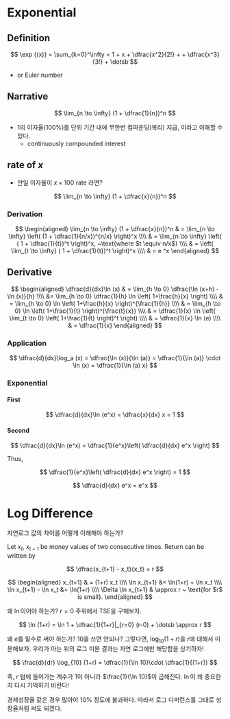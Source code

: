 
# Exponential 

## Definition 

$$
\exp {(x)} = \sum_{k=0}^\infty = 1 + x + \dfrac{x^2}{2!} + + \dfrac{x^3}{3!} + \dotsb
$$

* or Euler number 

## Narrative 

$$
\lim_{n \to \infty} (1 + \dfrac{1}{n})^n
$$

* 1의 이자율(100%)를 단위 기간 내에 무한번 컴파운딩(복리) 지급, 이라고 이해할 수 있다. 
	+ continuously compounded interest 

## rate of $x$

* 만일 이자율이 $x \times 100$ rate 라면? 

$$
\lim_{n \to \infty} (1 + \dfrac{x}{n})^n
$$

### Derivation 

$$
\begin{aligned}
\lim_{n \to \infty} (1 + \dfrac{x}{n})^n   & = \lim_{n \to \infty} \left( (1 + \dfrac{1}{n/x})^{n/x} \right)^x \\\\
& = \lim_{n \to \infty} \left( ( 1 + \dfrac{1}{t})^t \right)^x, ~\text{where $t \equiv n/x$} \\\\
& = \left( \lim_{t \to \infty} ( 1 + \dfrac{1}{t})^t \right)^x \\\\
& =  e ^x
\end{aligned}
$$

## Derivative 

$$
\begin{aligned}
\dfrac{d}{dx}\ln (x) & = \lim_{h \to 0} \dfrac{\ln (x+h) - \ln (x)}{h} \\\\
&=  \lim_{h \to 0} \dfrac{1}{h} \ln \left( 1+\frac{h}{x} \right) \\\\
& =  \lim_{h \to 0} \ln 
\left( 1+\frac{h}{x} \right)^{\frac{1}{h}} \\\\
& =  \lim_{h \to 0} \ln \left( 1+\frac{1}{t} \right)^{\frac{t}{x}} \\\\
& = \dfrac{1}{x} \ln \left( \lim_{t \to 0} \left( 1+\frac{1}{t} \right)^t \right) \\\\
& = \dfrac{1}{x} \ln (e) \\\\
& = \dfrac{1}{x}
\end{aligned}
$$

### Application 

$$
\dfrac{d}{dx}\log_a (x) = \dfrac{\ln (x)}{\ln (a)} = \dfrac{1}{\ln (a)} \cdot \ln (x) = \dfrac{1}{\ln (a) x}
$$

### Exponential 

#### First 

$$
\dfrac{d}{dx}\ln (e^x) = \dfrac{x}{dx} x = 1 
$$

#### Second 

$$
\dfrac{d}{dx}\ln (e^x) = \dfrac{1}{e^x}\left( \dfrac{d}{dx} e^x \right)
$$

Thus, 

$$
\dfrac{1}{e^x}\left( \dfrac{d}{dx} e^x \right) = 1
$$

$$
\dfrac{d}{dx} e^x = e^x
$$



# Log Difference 

자연로그 값의 차이를 어떻게 이해해야 하는가? 

Let $x_t$, $x_{t+1}$ be money values of two consecutive times. Return can be written by 

$$
\dfrac{x_{t+1} - x_t}{x_t}  = r
$$

$$
\begin{aligned}
x_{t+1} & = (1+r) x_t \\\\
\ln x_{t+1} &= \ln(1+r) + \ln x_t \\\\
\ln x_{t+1} - \ln x_t &= \ln(1+r) \\\\
\Delta \ln x_{t+1} & \approx r ~ \text{for $r$ is small}.
\end{aligned}
$$

왜 $\ln$이어야 하는가? $r=0$ 주위에서 TSE을 구해보자. 

$$
\ln (1+r) = \ln 1 + \dfrac{1}{1+r}|_{r=0} (r-0)  + \dotsb \approx r
$$

왜 $e$를 밑수로 써야 하는가? 10을 쓰면 안되나? 그렇다면, $\log_{10} (1+r)$을 $r$에 대해서 미분해보자. 우리가 아는 위의 로그 미분 결과는 자연 로그에만 해당함을 상기하자! 

$$
\frac{d}{dr} \log_{10} (1+r) = \dfrac{1}{\ln 10}\cdot \dfrac{1}{(1+r)} 
$$

즉, $r$ 텀에 들어가는 계수가 1이 아니라 $\frac{1}{\ln 10}$이 곱해진다. $\ln$이 왜 중요한지 다시 기억하기 바란다! 

경제성장율 같은 경우 많아야 10% 정도에 불과하다. 따라서 로그 디퍼런스를 그대로 성장율처럼 써도 되겠다. 





<!--stackedit_data:
eyJoaXN0b3J5IjpbMTY0MTQwMzI3NSwtMTExNDk3MDkyOSwtMj
E0MjEwNDAwMywxNzA0NzY4NjkzLC04MzEwNTY2NTAsMTQ0NjQ5
NzkzOF19
-->